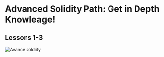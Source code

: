 # Advanced Solidity Path: Get in Depth Knowleage!

## Lessons 1-3

![Avance soldiity](https://user-images.githubusercontent.com/59753390/147882809-00dc44dc-a84f-4580-af3d-107d97f0de92.JPG)

